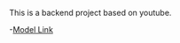 This is a backend project based on youtube.

-[Model Link](https://app.eraser.io/workspace/YtPqZ1VogxGy1jzIDkzj)
